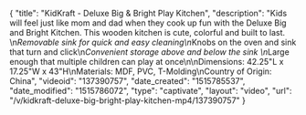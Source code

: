 {
    "title": "KidKraft - Deluxe Big & Bright Play Kitchen",
    "description": "Kids will feel just like mom and dad when they cook up fun with the Deluxe Big and Bright Kitchen. This wooden kitchen is cute, colorful and built to last. \n*Removable sink for quick and easy cleaning\n*Knobs on the oven and sink that turn and click\n*Convenient storage above and below the sink \n*Large enough that multiple children can play at once\n\nDimensions: 42.25\"L x 17.25\"W x 43\"H\nMaterials: MDF, PVC, T-Molding\nCountry of Origin: China",
    "videoid": "137390757",
    "date_created": "1515785537",
    "date_modified": "1515786072",
    "type": "captivate",
    "layout": "video",
    "url": "\/v\/kidkraft-deluxe-big-bright-play-kitchen-mp4\/137390757"
}